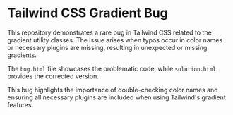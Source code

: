 # Tailwind CSS Gradient Bug
This repository demonstrates a rare bug in Tailwind CSS related to the gradient utility classes.  The issue arises when typos occur in color names or necessary plugins are missing, resulting in unexpected or missing gradients.

The `bug.html` file showcases the problematic code, while `solution.html` provides the corrected version.

This bug highlights the importance of double-checking color names and ensuring all necessary plugins are included when using Tailwind's gradient features.